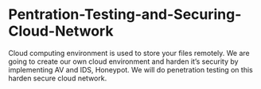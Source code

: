 # Pentration-Testing-and-Securing-Cloud-Network
Cloud computing environment is used to store your files remotely. We are going to create our own cloud environment and harden it’s security by implementing AV and IDS, Honeypot. We will do penetration testing on this harden secure cloud network.
